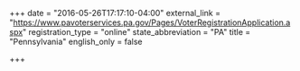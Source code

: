 +++
date = "2016-05-26T17:17:10-04:00"
external_link = "https://www.pavoterservices.pa.gov/Pages/VoterRegistrationApplication.aspx"
registration_type = "online"
state_abbreviation = "PA"
title = "Pennsylvania"
english_only = false 

+++
